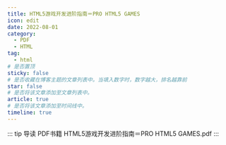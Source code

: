 ```yaml
---
title: HTML5游戏开发进阶指南＝PRO HTML5 GAMES
icon: edit
date: 2022-08-01
category:
  - PDF
  - HTML
tag:
  - html
# 是否置顶
sticky: false
# 是否收藏在博客主题的文章列表中。当填入数字时，数字越大，排名越靠前
star: false
# 是否将该文章添加至文章列表中。
article: true
# 是否将该文章添加至时间线中。
timeline: true
---
```

::: tip 导读
PDF书籍 HTML5游戏开发进阶指南＝PRO HTML5 GAMES.pdf
:::
<!-- more -->


<PDF url="https://lc-gluttony.s3.amazonaws.com/LfQUMiHwWA4l/ajP9uOzuhEdVqjrDlPQtsEdGFEEvJEfa/HTML5%E6%B8%B8%E6%88%8F%E5%BC%80%E5%8F%91%E8%BF%9B%E9%98%B6%E6%8C%87%E5%8D%97%EF%BC%9DPRO%20HTML5%20GAMES.pdf" />